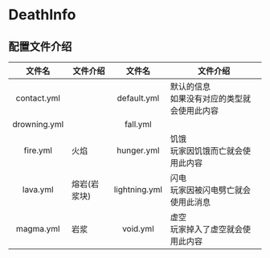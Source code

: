 # DeathInfo

## 配置文件介绍
|文件名|文件介绍|文件名|文件介绍|
|:-:|-|:-:|-|
|contact.yml||default.yml|默认的信息<br>如果没有对应的类型就会使用此内容|
|drowning.yml||fall.yml||
|fire.yml|火焰|hunger.yml|饥饿<br>玩家因饥饿而亡就会使用此内容|
|lava.yml|熔岩(岩浆块)|lightning.yml|闪电<br>玩家因被闪电劈亡就会使用此消息|magma.yml||
|magma.yml|岩浆|void.yml|虚空<br>玩家掉入了虚空就会使用此内容|